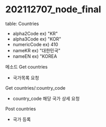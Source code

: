 # 202112707_node_final
 
 table: Countries
 - alpha2Code   ex) "KR"
 - alpha3Code  ex) "KOR"
 - numericCode ex) 410
 - nameKR      ex) "대한민국"
 - nameEN      ex) "KOREA
   
   
메소드
Get countries 
- 국가목록 요청

Get countries/:country_code
- country_code 해당 국가 상세 요청

Post countries
- 국가 등록
